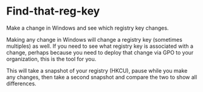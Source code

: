 # Find-that-reg-key
Make a change in Windows and see which registry key changes.

Making any change in Windows will change a registry key (sometimes multiples) as well. If you need to see what registry key is associated with a change, perhaps because you need to deploy that change via GPO to your organization, this is the tool for you.

This will take a snapshot of your registry (HKCU), pause while you make any changes, then take a second snapshot and compare the two to show all differences.
